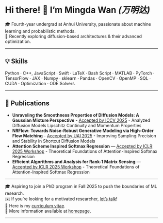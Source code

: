 # Hi there! 👋 I’m **Mingda Wan** *(万明达)*

🎓 Fourth-year undergrad at Anhui University, passionate about machine learning and probabilistic methods.  
🔭 Recently exploring diffusion-based architectures & their advanced optimization.

---

## 💡 Skills
Python · C++, JavaScript · Swift · LaTeX · Bash Script · MATLAB · PyTorch · TensorFlow · JAX · Numpy · sklearn · Pandas · OpenCV · OpenMP · SQL · CUDA · Optimization · ODE Solvers

---

## 📂 Publications
- **Unraveling the Smoothness Properties of Diffusion Models: A Gaussian Mixture Perspective** - [Accepted by ICCV 2025](https://github.com/MingdaWan/mingdawan.github.io/blob/main/data/papers_before_camera_ready_or_arxiv/Unraveling_the_Smoothness_Properties_of_Diffusion_Models_A_Gaussian_Mixture_Perspective.pdf.pdf) - Analyzed Diffusion Models Lipschitz Continuity and Momentum Properties
- **NRFlow: Towards Noise-Robust Generative Modeling via High-Order Flow Matching** - [Accepted by UAI 2025](https://github.com/MingdaWan/mingdawan.github.io/blob/main/data/papers_before_camera_ready_or_arxiv/NRFlow_Towards_Noise-Robust_Generative_Modeling_via_High-Order_Flow_Matching.pdf) - Improving Sampling Precision and Stability in Shortcut Diffusion Models
- **Attention Scheme Inspired Softmax Regression** — [Accepted by ICLR 2025 Workshop](https://openreview.net/pdf?id=po92bv6yRD) - Theoretical Foundations of Attention-Inspired Softmax Regression
- **Efficient Algorithms and Analysis for Rank-1 Matrix Sensing** — [Accepted by ICLR 2025 Workshop](https://openreview.net/pdf?id=KifM9aeuDB) - Theoretical Foundations of Attention-Inspired Softmax Regression
---

🎓 Aspiring to join a PhD program in Fall 2025 to push the boundaries of ML research.  
✉️ If you’re looking for a motivated researcher, [let’s talk](mailto:dylan.r.mathison@gmail.com)!  
📃 Here is my [curriculum vitae](https://github.com/MingdaWan/mingdawan.github.io/blob/main/data/assets/CV.pdf).  
🔗 More information available at [homepage](https://mingdawan.github.io). 

---
